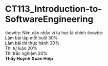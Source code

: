 # CT113_Introduction-to-SoftwareEngineering
:bowtie: Nên cân nhắc vì tự học là chính :bowtie:</br>
Làm bài tập mỗi buổi 30%</br>
Làm bài thi thực hành 30%</br>
Thi tự luận 20%</br>
Thi trắc nghiệm 20%</br>
<strong>Thầy Huỳnh Xuân Hiệp</strong>
